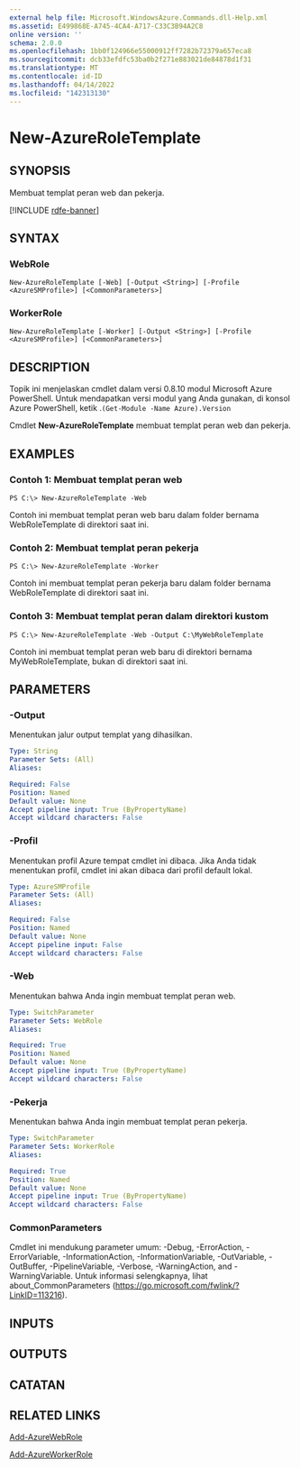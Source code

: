 ```yaml
---
external help file: Microsoft.WindowsAzure.Commands.dll-Help.xml
ms.assetid: E499868E-A745-4CA4-A717-C33C3B94A2C8
online version: ''
schema: 2.0.0
ms.openlocfilehash: 1bb0f124966e55000912ff7282b72379a657eca8
ms.sourcegitcommit: dcb33efdfc53ba0b2f271e883021de84878d1f31
ms.translationtype: MT
ms.contentlocale: id-ID
ms.lasthandoff: 04/14/2022
ms.locfileid: "142313130"
---
```

# New-AzureRoleTemplate

## SYNOPSIS
Membuat templat peran web dan pekerja.

[!INCLUDE [rdfe-banner](../../includes/rdfe-banner.md)]

## SYNTAX

### WebRole
```
New-AzureRoleTemplate [-Web] [-Output <String>] [-Profile <AzureSMProfile>] [<CommonParameters>]
```

### WorkerRole
```
New-AzureRoleTemplate [-Worker] [-Output <String>] [-Profile <AzureSMProfile>] [<CommonParameters>]
```

## DESCRIPTION
Topik ini menjelaskan cmdlet dalam versi 0.8.10 modul Microsoft Azure PowerShell.
Untuk mendapatkan versi modul yang Anda gunakan, di konsol Azure PowerShell, ketik .`(Get-Module -Name Azure).Version`

Cmdlet **New-AzureRoleTemplate** membuat templat peran web dan pekerja.

## EXAMPLES

### Contoh 1: Membuat templat peran web
```
PS C:\> New-AzureRoleTemplate -Web
```

Contoh ini membuat templat peran web baru dalam folder bernama WebRoleTemplate di direktori saat ini.

### Contoh 2: Membuat templat peran pekerja
```
PS C:\> New-AzureRoleTemplate -Worker
```

Contoh ini membuat templat peran pekerja baru dalam folder bernama WebRoleTemplate di direktori saat ini.

### Contoh 3: Membuat templat peran dalam direktori kustom
```
PS C:\> New-AzureRoleTemplate -Web -Output C:\MyWebRoleTemplate
```

Contoh ini membuat templat peran web baru di direktori bernama MyWebRoleTemplate, bukan di direktori saat ini.

## PARAMETERS

### -Output
Menentukan jalur output templat yang dihasilkan.

```yaml
Type: String
Parameter Sets: (All)
Aliases: 

Required: False
Position: Named
Default value: None
Accept pipeline input: True (ByPropertyName)
Accept wildcard characters: False
```

### -Profil
Menentukan profil Azure tempat cmdlet ini dibaca.
Jika Anda tidak menentukan profil, cmdlet ini akan dibaca dari profil default lokal.

```yaml
Type: AzureSMProfile
Parameter Sets: (All)
Aliases: 

Required: False
Position: Named
Default value: None
Accept pipeline input: False
Accept wildcard characters: False
```

### -Web
Menentukan bahwa Anda ingin membuat templat peran web.

```yaml
Type: SwitchParameter
Parameter Sets: WebRole
Aliases: 

Required: True
Position: Named
Default value: None
Accept pipeline input: True (ByPropertyName)
Accept wildcard characters: False
```

### -Pekerja
Menentukan bahwa Anda ingin membuat templat peran pekerja.

```yaml
Type: SwitchParameter
Parameter Sets: WorkerRole
Aliases: 

Required: True
Position: Named
Default value: None
Accept pipeline input: True (ByPropertyName)
Accept wildcard characters: False
```

### CommonParameters
Cmdlet ini mendukung parameter umum: -Debug, -ErrorAction, -ErrorVariable, -InformationAction, -InformationVariable, -OutVariable, -OutBuffer, -PipelineVariable, -Verbose, -WarningAction, and -WarningVariable. Untuk informasi selengkapnya, lihat about_CommonParameters (https://go.microsoft.com/fwlink/?LinkID=113216).

## INPUTS

## OUTPUTS

## CATATAN

## RELATED LINKS

[Add-AzureWebRole](./Add-AzureWebRole.md)

[Add-AzureWorkerRole](./Add-AzureWorkerRole.md)


